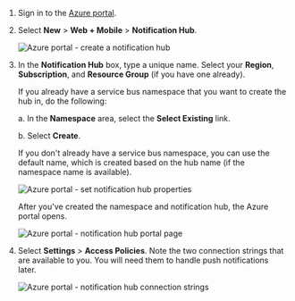 

1. Sign in to the [Azure portal](https://portal.azure.com).

2. Select **New** > **Web + Mobile** > **Notification Hub**.
   
      ![Azure portal - create a notification hub](./media/notification-hubs-portal-create-new-hub/notification-hubs-azure-portal-create.png)
      
3. In the **Notification Hub** box, type a unique name. Select your **Region**, **Subscription**, and **Resource Group** (if you have one already). 
   
    If you already have a service bus namespace that you want to create the hub in, do the following:

    a. In the **Namespace** area, select the **Select Existing** link. 
   
    b. Select **Create**.

    If you don't already have a service bus namespace, you can use the default name, which is created based on the hub name (if the namespace name is available).
   
      ![Azure portal - set notification hub properties](./media/notification-hubs-portal-create-new-hub/notification-hubs-azure-portal-settings.png)

    After you've created the namespace and notification hub, the Azure portal opens. 
   
      ![Azure portal - notification hub portal page](./media/notification-hubs-portal-create-new-hub/notification-hubs-azure-portal-page.png)

4. Select **Settings** > **Access Policies**. Note the two connection strings that are available to you. You will need them to handle push notifications later.
   
      ![Azure portal - notification hub connection strings](./media/notification-hubs-portal-create-new-hub/notification-hubs-connection-strings-portal.png)

